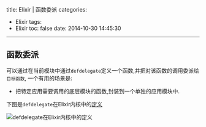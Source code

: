 title: Elixir | 函数委派
categories:
  - Elixir
tags:
  - Elixir
toc: false
date: 2014-10-30 14:45:30
---

## 函数委派

可以通过在当前模块中通过`defdelegate`定义一个函数,并把对该函数的调用委派给`目标函数`, 一个有用的场景是:

- 把特定应用需要调用的底层模块的函数,封装到一个单独的应用模块中.

下图是`defdelegate`在Elixir内核中的[定义][defdelegate]

![`defdelegate`在Elixir内核中的定义][elixir-defdelegate.png]


 [elixir-defdelegate.png]: /assets/images/elixir-defdelegate.png
 [defdelegate]: http://elixir-lang.org/docs/stable/elixir/Kernel.html#defdelegate/2